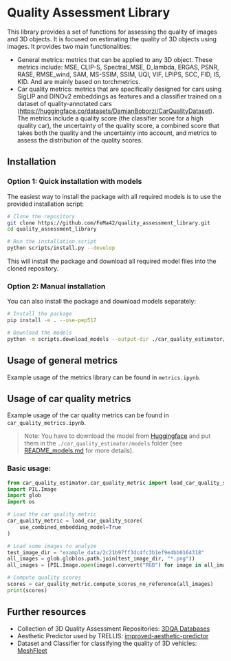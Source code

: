 # Quality Assessment Library

This library provides a set of functions for assessing the quality of images and 3D objects. It is focused on estimating the quality of 3D objects using images. 
It provides two main functionalities:
- General metrics: metrics that can be applied to any 3D object. These metrics include: MSE, CLIP-S, Spectral_MSE, D_lambda, ERGAS, PSNR, RASE, RMSE_wind, SAM, MS-SSIM, SSIM, UQI, VIF, LPIPS, SCC, FID, IS, KID. And are mainly based on torchmetrics.
- Car quality metrics: metrics that are specifically designed for cars using SigLIP and DINOv2 embeddings as features and a classifier trained on a dataset of quality-annotated cars (<https://huggingface.co/datasets/DamianBoborzi/CarQualityDataset>). The metrics include a quality score (the classifier score for a high quality car), the uncertainty of the quality score, a combined score that takes both the quality and the uncertainty into account, and metrics to assess the distribution of the quality scores. 

## Installation

### Option 1: Quick installation with models

The easiest way to install the package with all required models is to use the provided installation script:

```bash
# Clone the repository
git clone https://github.com/FeMa42/quality_assessment_library.git
cd quality_assessment_library

# Run the installation script
python scripts/install.py --develop
```

This will install the package and download all required model files into the cloned repository. 

### Option 2: Manual installation

You can also install the package and download models separately:

```bash
# Install the package
pip install -e . --use-pep517

# Download the models
python -m scripts.download_models --output-dir ./car_quality_estimator/models
```

## Usage of general metrics

Example usage of the metrics library can be found in `metrics.ipynb`.

## Usage of car quality metrics

Example usage of the car quality metrics can be found in `car_quality_metrics.ipynb`.

> Note: You have to download the model from [Huggingface](https://huggingface.co/DamianBoborzi/car_quality_estimator) and put them in the `./car_quality_estimator/models` folder (see [README_models.md](README_models.md) for more details).

### Basic usage:

```python
from car_quality_estimator.car_quality_metric import load_car_quality_score
import PIL.Image
import glob
import os 

# Load the car quality metric
car_quality_metric = load_car_quality_score(
    use_combined_embedding_model=True
)

# Load some images to analyze
test_image_dir = "example_data/2c21b97ff3dc4fc3b1ef9e4bb0164318"
all_images = glob.glob(os.path.join(test_image_dir, "*.png"))
all_images = [PIL.Image.open(image).convert("RGB") for image in all_images]

# Compute quality scores
scores = car_quality_metric.compute_scores_no_reference(all_images)
print(scores)
```

## Further resources

- Collection of 3D Quality Assessment Repositories: [3DQA Databases](https://github.com/zzc-1998/Point-cloud-quality-assessment)
- Aesthetic Predictor used by TRELLIS: [improved-aesthetic-predictor](https://github.com/christophschuhmann/improved-aesthetic-predictor)
- Dataset and Classifier for classifying the quality of 3D vehicles: [MeshFleet](https://github.com/FeMa42/MeshFleet)
